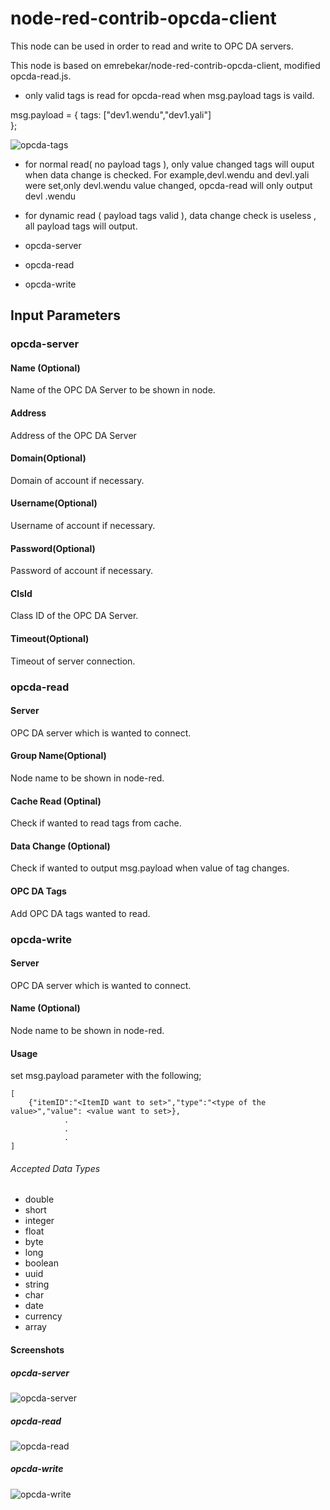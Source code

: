 # node-red-contrib-opcda-client

This node can be used in order to read and write to OPC DA servers.

This node is based on emrebekar/node-red-contrib-opcda-client, modified opcda-read.js.

- only valid tags is read for opcda-read when msg.payload tags is vaild.

msg.payload = {
   tags: ["dev1.wendu","dev1.yali"]   
};

![opcda-tags](https://github.com/rickyding2006/node-red-contrib-opcda-client-dynamic/blob/main/images/payload-tags.jpg)



-  for normal read( no payload tags ), only value changed tags will ouput when data change is checked. For example,devl.wendu and devl.yali were set,only devl.wendu value changed, opcda-read will only output devl .wendu

-  for dynamic read ( payload tags valid ), data change check is useless , all payload tags will output.

- opcda-server
- opcda-read
- opcda-write

## Input Parameters
### opcda-server
#### Name (Optional)
Name of the OPC DA Server to be shown in node.
#### Address
Address of the OPC DA Server
#### Domain(Optional)
Domain of account if necessary.
#### Username(Optional)
Username of account if necessary.
#### Password(Optional)
Password of account if necessary.
#### ClsId
Class ID of the OPC DA Server.
#### Timeout(Optional)
Timeout of server connection.

### opcda-read
#### Server
OPC DA server which is wanted to connect.
#### Group Name(Optional)
Node name to be shown in node-red.
#### Cache Read (Optinal)
Check if wanted to read tags from cache.
#### Data Change (Optional)
Check if wanted to output msg.payload when value of tag changes.
#### OPC DA Tags
Add OPC DA tags wanted to read.

### opcda-write 
#### Server 
OPC DA server which is wanted to connect.
#### Name (Optional)
Node name to be shown in node-red.
#### Usage
set msg.payload parameter with the following;

```
[
    {"itemID":"<ItemID want to set>","type":"<type of the value>","value": <value want to set>},
            .
            .
            .
]
```

###### Accepted Data Types
- double
- short
- integer
- float
- byte
- long
- boolean
- uuid
- string
- char
- date
- currency
- array

#### Screenshots

##### opcda-server
![opcda-server](https://github.com/rickyding2006/node-red-contrib-opcda-client-dynamic/blob/main/images/opcda_server.png)

##### opcda-read
![opcda-read](https://github.com/rickyding2006/node-red-contrib-opcda-client-dynamic/blob/main/images/opcda_read.png)

##### opcda-write
![opcda-write](https://github.com/rickyding2006/node-red-contrib-opcda-client-dynamic/blob/main/images/opcda_write.png)

